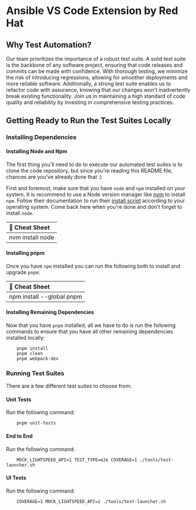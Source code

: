 # Ansible VS Code Extension by Red Hat

## Why Test Automation?

Our team prioritizes the importance of a robust test suite. A solid test suite
is the backbone of any software project, ensuring that code releases and commits
can be made with confidence. With thorough testing, we minimize the risk of
introducing regressions, allowing for smoother deployments and more reliable
software. Additionally, a strong test suite enables us to refactor code with
assurance, knowing that our changes won't inadvertently break existing
functionality. Join us in maintaining a high standard of code quality and
reliability by investing in comprehensive testing practices.

## Getting Ready to Run the Test Suites Locally

### Installing Dependencies

#### Installing Node and Npm

The first thing you'll need to do to execute our automated test suites is to
clone the code repository, but since you're reading this README file, chances
are you've already done that :)

First and foremost, make sure that you have `node` and `npm` installed on your
system. It is recommend to use a Node version manager like
[nvm](https://github.com/nvm-sh/nvm) to install `npm`. Follow their
documentation to run their
[install script](https://github.com/nvm-sh/nvm?tab=readme-ov-file#installing-and-updating)
according to your operating system. Come back here when you're done and don't
forget to install `node`.

| :memo: Cheat Sheet |
| :----------------- |
| nvm install node   |

#### Installing pnpm

Once you have `npm` installed you can run the following both to install and
upgrade `pnpm`:

| :memo: Cheat Sheet        |
| :------------------------ |
| npm install --global pnpm |

#### Installing Remaining Dependencies

Now that you have `pnpm` installed, all we have to do is run the following
commands to ensure that you have all other remaining dependencies installed
locally:

```shell
    pnpm install
    pnpm clean
    pnpm webpack-dev
```

### Running Test Suites

There are a few different test suites to choose from:

#### Unit Tests

Run the following command:

```shell
    pnpm unit-tests
```

#### End to End

Run the following command:

```shell
    MOCK_LIGHTSPEED_API=1 TEST_TYPE=e2e COVERAGE=1 ./tools/test-launcher.sh
```

#### UI Tests

Run the following command:

```shell
    COVERAGE=1 MOCK_LIGHTSPEED_API=1 ./tools/test-launcher.sh
```
